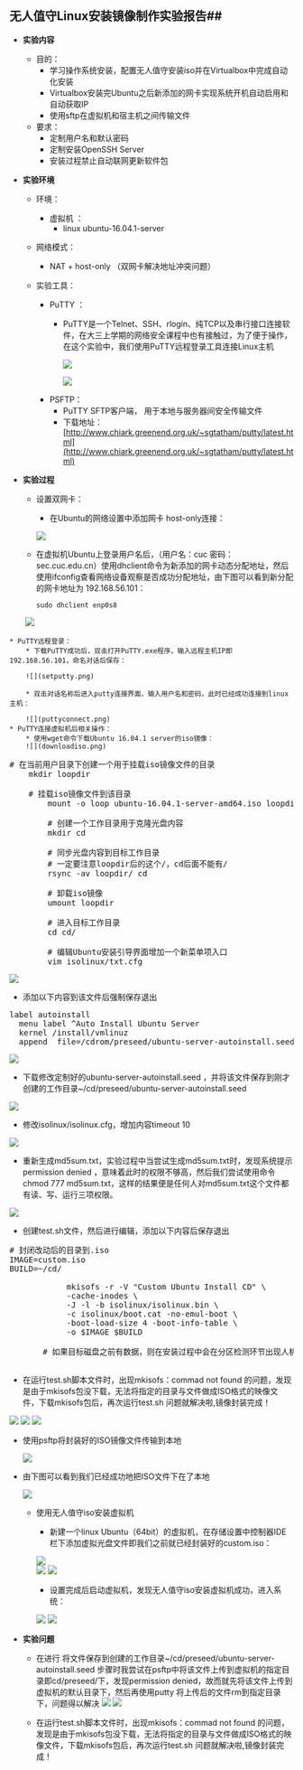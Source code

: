 ## 无人值守Linux安装镜像制作实验报告##

* **实验内容**
	* 目的：
		* 学习操作系统安装，配置无人值守安装iso并在Virtualbox中完成自动化安装 
		* Virtualbox安装完Ubuntu之后新添加的网卡实现系统开机自动启用和自动获取IP
		* 使用sftp在虚拟机和宿主机之间传输文件
	* 要求：
		* 定制用户名和默认密码
		* 定制安装OpenSSH Server
		* 安装过程禁止自动联网更新软件包
		
* **实验环境**
	* 环境：
		* 虚拟机 ：
		   * linux ubuntu-16.04.1-server 

	* 网络模式：
		* NAT + host-only （双网卡解决地址冲突问题）
		
	* 实验工具：
		* PuTTY ：
		  * PuTTY是一个Telnet、SSH、rlogin、纯TCP以及串行接口连接软件，在大三上学期的网络安全课程中也有接触过，为了便于操作，在这个实验中，我们使用PuTTY远程登录工具连接Linux主机
		  
		  	![](putty.png)

             ![](putty1.png)
		* PSFTP： 
		  * PuTTY SFTP客户端， 用于本地与服务器间安全传输文件 
		  * 下载地址：[http://www.chiark.greenend.org.uk/~sgtatham/putty/latest.html](http://www.chiark.greenend.org.uk/~sgtatham/putty/latest.html)
	
	
* **实验过程**
	* 设置双网卡：
		* 在Ubuntu的网络设置中添加网卡 host-only连接：
		
        ![](internet.png)
		  
	* 在虚拟机Ubuntu上登录用户名后，（用户名：cuc   密码：sec.cuc.edu.cn）使用dhclient命令为新添加的网卡动态分配地址，然后使用ifconfig查看网络设备观察是否成功分配地址，由下图可以看到新分配的网卡地址为 192.168.56.101：
		
        `sudo dhclient enp0s8`
	
        ![](getadd.png)

	* PuTTY远程登录：
		* 下载PuTTY成功后，双击打开PuTTY.exe程序，输入远程主机IP即 192.168.56.101，命名对话后保存：
		
        ![](setputty.png)
 
        * 双击对话名称后进入putty连接界面，输入用户名和密码，此时已经成功连接到linux主机：
        
        ![](puttyconnect.png)
	* PuTTY连接虚拟机后相关操作：
		* 使用wget命令下载Ubuntu 16.04.1 server的iso镜像：
        ![](downloadiso.png)
  <pre># 在当前用户目录下创建一个用于挂载iso镜像文件的目录
	mkdir loopdir

	# 挂载iso镜像文件到该目录
        mount -o loop ubuntu-16.04.1-server-amd64.iso loopdir

        # 创建一个工作目录用于克隆光盘内容
        mkdir cd
 
        # 同步光盘内容到目标工作目录
        # 一定要注意loopdir后的这个/，cd后面不能有/
        rsync -av loopdir/ cd

        # 卸载iso镜像
        umount loopdir

        # 进入目标工作目录
        cd cd/

        # 编辑Ubuntu安装引导界面增加一个新菜单项入口
        vim isolinux/txt.cfg</pre>

   ![](1.png)
      
   * 添加以下内容到该文件后强制保存退出
   <pre>label autoinstall
  menu label ^Auto Install Ubuntu Server
  kernel /install/vmlinuz
  append  file=/cdrom/preseed/ubuntu-server-autoinstall.seed debian-installer/locale=en_US console-setup/layoutcode=us keyboard-configuration/layoutcode=us console-setup/ask_detect=false localechooser/translation/warn-light=true localechooser/translation/warn-severe=true initrd=/install/initrd.gz root=/dev/ram rw quiet
</pre> 
   ![](change.png)

  * 下载修改定制好的ubuntu-server-autoinstall.seed ，并将该文件保存到刚才创建的工作目录~/cd/preseed/ubuntu-server-autoinstall.seed
  
   ![](saveseed.png)


  * 修改isolinux/isolinux.cfg，增加内容timeout 10
  
   ![](timeout.png)

  * 重新生成md5sum.txt，实验过程中当尝试生成md5sum.txt时，发现系统提示permission denied ，意味着此时的权限不够高，然后我们尝试使用命令chmod 777 md5sum.txt，这样的结果便是任何人对md5sum.txt这个文件都有读、写、运行三项权限。
  
   ![](md5.png)

  * 创建test.sh文件，然后进行编辑，添加以下内容后保存退出
  <pre># 封闭改动后的目录到.iso
IMAGE=custom.iso
BUILD=~/cd/

            mkisofs -r -V "Custom Ubuntu Install CD" \
            -cache-inodes \
            -J -l -b isolinux/isolinux.bin \
            -c isolinux/boot.cat -no-emul-boot \
            -boot-load-size 4 -boot-info-table \
            -o $IMAGE $BUILD

       # 如果目标磁盘之前有数据，则在安装过程中会在分区检测环节出现人机交互对话框需要人工选择 
     </pre>

  * 在运行test.sh脚本文件时，出现mkisofs：commad not found 的问题，发现是由于mkisofs包没下载，无法将指定的目录与文件做成ISO格式的映像文件，下载mkisofs包后，再次运行test.sh 问题就解决啦,镜像封装完成！
  
   ![](test.png)
   ![](bashtestsh.png)
   ![](2.png)

  * 使用psftp将封装好的ISO镜像文件传输到本地
  
     ![](psftp.png)

  * 由下图可以看到我们已经成功地把ISO文件下在了本地
  
     ![](custom.png)

	* 使用无人值守iso安装虚拟机
		* 新建一个linux Ubuntu（64bit）的虚拟机，在存储设置中控制器IDE栏下添加虚拟光盘文件即我们之前就已经封装好的custom.iso：

        ![](addvirtual.png)		
        ![](add.png)
        ![](addcustom.png)
		* 设置完成后启动虚拟机，发现无人值守iso安装虚拟机成功，进入系统：
		
         ![](try.png)
         ![](log.png)

* **实验问题**
	* 在进行 将文件保存到创建的工作目录~/cd/preseed/ubuntu-server-autoinstall.seed 步骤时我尝试在psftp中将该文件上传到虚拟机的指定目录即cd/preseed/下，发现permission denied，故而就先将该文件上传到虚拟机的默认目录下，然后再使用putty 将上传后的文件rm到指定目录下，问题得以解决
         ![](bug1.png)
         ![](saveseed.png)

   * 在运行test.sh脚本文件时，出现mkisofs：commad not found 的问题，发现是由于mkisofs包没下载，无法将指定的目录与文件做成ISO格式的映像文件，下载mkisofs包后，再次运行test.sh 问题就解决啦,镜像封装完成！
